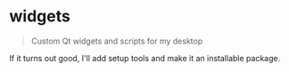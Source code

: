 # widgets
>Custom Qt widgets and scripts for my desktop

If it turns out good, I'll add setup tools and make
it an installable package.
